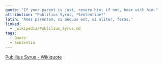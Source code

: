 ```yaml
---
quote: "If your parent is just, revere him; if not, bear with him."
attribution: "Publilius Syrus, *Sententiae*"
latin: "Ames parentem, si aequus est, si aliter, feras."
linked:
  - _wikipedia/Publilius_Syrus.md
tags:
  - Quote
  - Sententia
---
```

[Publilius Syrus - Wikiquote](https://en.wikiquote.org/wiki/Publilius_Syrus)
